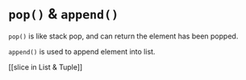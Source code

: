 # `pop()` & `append()`

`pop()` is like stack pop, and can return the element has been popped.

`append()` is used to append element into list.


[[slice in List & Tuple]]

